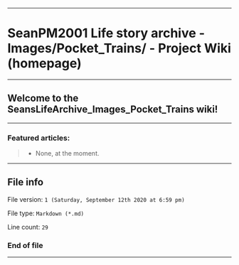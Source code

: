 
***

# SeanPM2001 Life story archive - Images/Pocket_Trains/ - Project Wiki (homepage)

***

## Welcome to the SeansLifeArchive_Images_Pocket_Trains wiki!

***

### Featured articles:

> * None, at the moment.

***

## File info

File version: `1 (Saturday, September 12th 2020 at 6:59 pm)`

File type: `Markdown (*.md)`

Line count: `29`

### End of file

***
